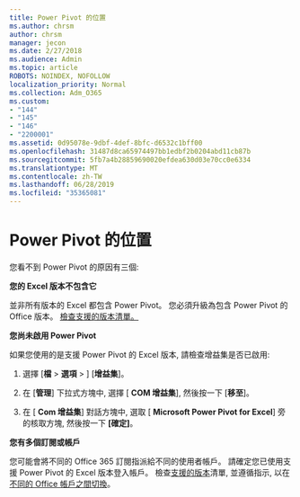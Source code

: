 ```yaml
---
title: Power Pivot 的位置
ms.author: chrsm
author: chrsm
manager: jecon
ms.date: 2/27/2018
ms.audience: Admin
ms.topic: article
ROBOTS: NOINDEX, NOFOLLOW
localization_priority: Normal
ms.collection: Adm_O365
ms.custom:
- "144"
- "145"
- "146"
- "2200001"
ms.assetid: 0d95078e-9dbf-4def-8bfc-d6532c1bff00
ms.openlocfilehash: 31487d8ca65974497bb1edbf2b0204abd11cb87b
ms.sourcegitcommit: 5fb7a4b28859690020efdea630d03e70cc0e6334
ms.translationtype: MT
ms.contentlocale: zh-TW
ms.lasthandoff: 06/28/2019
ms.locfileid: "35365081"
---
```

# <a name="where-is-power-pivot"></a>Power Pivot 的位置

您看不到 Power Pivot 的原因有三個:
  
**您的 Excel 版本不包含它**
  
並非所有版本的 Excel 都包含 Power Pivot。 您必須升級為包含 Power Pivot 的 Office 版本。 [檢查支援的版本清單。](https://support.office.com/article/aa64e217-4b6e-410b-8337-20b87e1c2a4b.aspx)
  
**您尚未啟用 Power Pivot**
  
如果您使用的是支援 Power Pivot 的 Excel 版本, 請檢查增益集是否已啟用:
  
1. 選擇 [**檔** \> **選項** \> ] [**增益集**]。

2. 在 [**管理**] 下拉式方塊中, 選擇 [ **COM 增益集**], 然後按一下 [**移至**]。

3. 在 [ **Com 增益集**] 對話方塊中, 選取 [ **Microsoft Power Pivot for Excel**] 旁的核取方塊, 然後按一下 **[確定]**。

**您有多個訂閱或帳戶**
  
您可能會將不同的 Office 365 訂閱指派給不同的使用者帳戶。 請確定您已使用支援 Power Pivot 的 Excel 版本登入帳戶。 檢查[支援的版本](https://support.office.com/article/aa64e217-4b6e-410b-8337-20b87e1c2a4b.aspx)清單, 並遵循指示, 以在[不同的 Office 帳戶之間切換](https://support.office.com/article/b9582171-fd1f-4284-9846-bdd72bb28426.aspx#BKMK_WebSwitchAccounts)。
